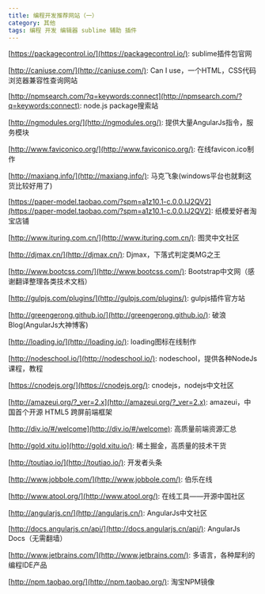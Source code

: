 ```yaml
---
title: 编程开发推荐网站（一）
category: 其他
tags: 编程 开发 编辑器 sublime 辅助 插件
---
```


[https://packagecontrol.io/](https://packagecontrol.io/): sublime插件包官网

[http://caniuse.com/](http://caniuse.com/): Can I use，一个HTML，CSS代码浏览器兼容性查询网站

[http://npmsearch.com/?q=keywords:connect](http://npmsearch.com/?q=keywords:connect): node.js package搜索站

[http://ngmodules.org/](http://ngmodules.org/): 提供大量AngularJs指令，服务模块

<!-- more -->

[http://www.faviconico.org/](http://www.faviconico.org/): 在线favicon.ico制作

[http://maxiang.info/](http://maxiang.info/): 马克飞象(windows平台也就剩这货比较好用了)

[https://paper-model.taobao.com/?spm=a1z10.1-c.0.0.IJ2QV2](https://paper-model.taobao.com/?spm=a1z10.1-c.0.0.IJ2QV2): 纸模爱好者淘宝店铺


[http://www.ituring.com.cn/](http://www.ituring.com.cn/): 图灵中文社区

[http://djmax.cn/](http://djmax.cn/): Djmax，下落式判定类MG之王

[http://www.bootcss.com/](http://www.bootcss.com/): Bootstrap中文网（感谢翻译整理各类技术文档）

[http://gulpjs.com/plugins/](http://gulpjs.com/plugins/): gulpjs插件官方站

[http://greengerong.github.io/](http://greengerong.github.io/): 破浪Blog(AngularJs大神博客)

[http://loading.io/](http://loading.io/): loading图标在线制作

[http://nodeschool.io/](http://nodeschool.io/): nodeschool，提供各种NodeJs课程，教程

[https://cnodejs.org/](https://cnodejs.org/): cnodejs，nodejs中文社区

[http://amazeui.org/?_ver=2.x](http://amazeui.org/?_ver=2.x): amazeui，中国首个开源 HTML5 跨屏前端框架

[http://div.io/#/welcome](http://div.io/#/welcome): 高质量前端资源汇总

[http://gold.xitu.io](http://gold.xitu.io/): 稀土掘金，高质量的技术干货

[http://toutiao.io/](http://toutiao.io/): 开发者头条

[http://www.jobbole.com/](http://www.jobbole.com/): 伯乐在线

[http://www.atool.org/](http://www.atool.org/): 在线工具——开源中国社区

[http://angularjs.cn/](http://angularjs.cn/): AngularJs中文社区

[http://docs.angularjs.cn/api/](http://docs.angularjs.cn/api/): AngularJs Docs（无需翻墙）

[http://www.jetbrains.com/](http://www.jetbrains.com/): 多语言，各种犀利的编程IDE产品

[http://npm.taobao.org/](http://npm.taobao.org/): 淘宝NPM镜像
